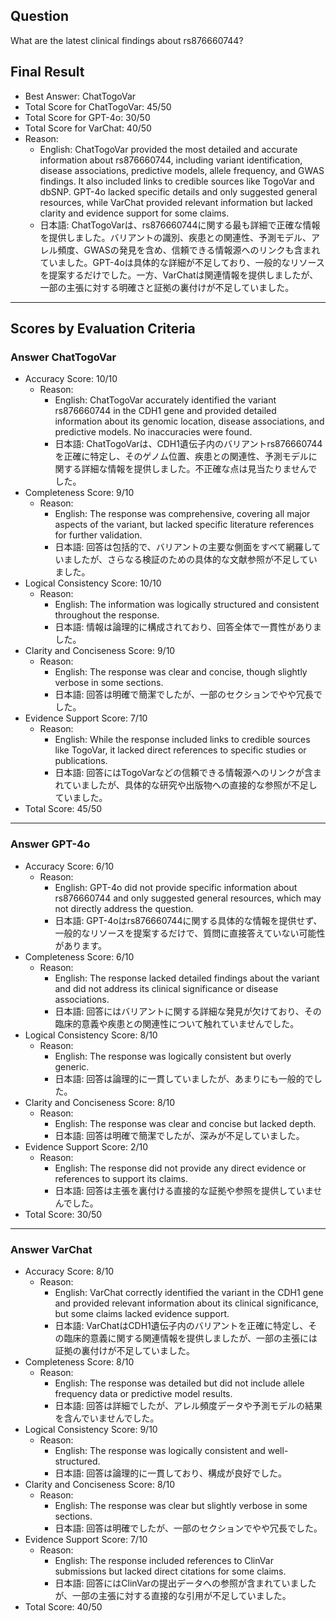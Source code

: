 ## Question

What are the latest clinical findings about rs876660744?

## Final Result

- Best Answer: ChatTogoVar
- Total Score for ChatTogoVar: 45/50
- Total Score for GPT-4o: 30/50
- Total Score for VarChat: 40/50
- Reason:
  - English: ChatTogoVar provided the most detailed and accurate information about rs876660744, including variant identification, disease associations, predictive models, allele frequency, and GWAS findings. It also included links to credible sources like TogoVar and dbSNP. GPT-4o lacked specific details and only suggested general resources, while VarChat provided relevant information but lacked clarity and evidence support for some claims.
  - 日本語: ChatTogoVarは、rs876660744に関する最も詳細で正確な情報を提供しました。バリアントの識別、疾患との関連性、予測モデル、アレル頻度、GWASの発見を含め、信頼できる情報源へのリンクも含まれていました。GPT-4oは具体的な詳細が不足しており、一般的なリソースを提案するだけでした。一方、VarChatは関連情報を提供しましたが、一部の主張に対する明確さと証拠の裏付けが不足していました。

---

## Scores by Evaluation Criteria

### Answer ChatTogoVar
- Accuracy Score: 10/10
  - Reason: 
    - English: ChatTogoVar accurately identified the variant rs876660744 in the CDH1 gene and provided detailed information about its genomic location, disease associations, and predictive models. No inaccuracies were found.
    - 日本語: ChatTogoVarは、CDH1遺伝子内のバリアントrs876660744を正確に特定し、そのゲノム位置、疾患との関連性、予測モデルに関する詳細な情報を提供しました。不正確な点は見当たりませんでした。
- Completeness Score: 9/10
  - Reason: 
    - English: The response was comprehensive, covering all major aspects of the variant, but lacked specific literature references for further validation.
    - 日本語: 回答は包括的で、バリアントの主要な側面をすべて網羅していましたが、さらなる検証のための具体的な文献参照が不足していました。
- Logical Consistency Score: 10/10
  - Reason: 
    - English: The information was logically structured and consistent throughout the response.
    - 日本語: 情報は論理的に構成されており、回答全体で一貫性がありました。
- Clarity and Conciseness Score: 9/10
  - Reason: 
    - English: The response was clear and concise, though slightly verbose in some sections.
    - 日本語: 回答は明確で簡潔でしたが、一部のセクションでやや冗長でした。
- Evidence Support Score: 7/10
  - Reason: 
    - English: While the response included links to credible sources like TogoVar, it lacked direct references to specific studies or publications.
    - 日本語: 回答にはTogoVarなどの信頼できる情報源へのリンクが含まれていましたが、具体的な研究や出版物への直接的な参照が不足していました。
- Total Score: 45/50

---

### Answer GPT-4o
- Accuracy Score: 6/10
  - Reason: 
    - English: GPT-4o did not provide specific information about rs876660744 and only suggested general resources, which may not directly address the question.
    - 日本語: GPT-4oはrs876660744に関する具体的な情報を提供せず、一般的なリソースを提案するだけで、質問に直接答えていない可能性があります。
- Completeness Score: 6/10
  - Reason: 
    - English: The response lacked detailed findings about the variant and did not address its clinical significance or disease associations.
    - 日本語: 回答にはバリアントに関する詳細な発見が欠けており、その臨床的意義や疾患との関連性について触れていませんでした。
- Logical Consistency Score: 8/10
  - Reason: 
    - English: The response was logically consistent but overly generic.
    - 日本語: 回答は論理的に一貫していましたが、あまりにも一般的でした。
- Clarity and Conciseness Score: 8/10
  - Reason: 
    - English: The response was clear and concise but lacked depth.
    - 日本語: 回答は明確で簡潔でしたが、深みが不足していました。
- Evidence Support Score: 2/10
  - Reason: 
    - English: The response did not provide any direct evidence or references to support its claims.
    - 日本語: 回答は主張を裏付ける直接的な証拠や参照を提供していませんでした。
- Total Score: 30/50

---

### Answer VarChat
- Accuracy Score: 8/10
  - Reason: 
    - English: VarChat correctly identified the variant in the CDH1 gene and provided relevant information about its clinical significance, but some claims lacked evidence support.
    - 日本語: VarChatはCDH1遺伝子内のバリアントを正確に特定し、その臨床的意義に関する関連情報を提供しましたが、一部の主張には証拠の裏付けが不足していました。
- Completeness Score: 8/10
  - Reason: 
    - English: The response was detailed but did not include allele frequency data or predictive model results.
    - 日本語: 回答は詳細でしたが、アレル頻度データや予測モデルの結果を含んでいませんでした。
- Logical Consistency Score: 9/10
  - Reason: 
    - English: The response was logically consistent and well-structured.
    - 日本語: 回答は論理的に一貫しており、構成が良好でした。
- Clarity and Conciseness Score: 8/10
  - Reason: 
    - English: The response was clear but slightly verbose in some sections.
    - 日本語: 回答は明確でしたが、一部のセクションでやや冗長でした。
- Evidence Support Score: 7/10
  - Reason: 
    - English: The response included references to ClinVar submissions but lacked direct citations for some claims.
    - 日本語: 回答にはClinVarの提出データへの参照が含まれていましたが、一部の主張に対する直接的な引用が不足していました。
- Total Score: 40/50
